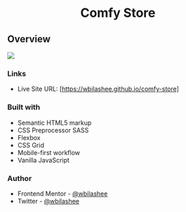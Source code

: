 <h1 align="center">Comfy Store</h1>

## Overview

![](https://res.cloudinary.com/dhhvnduts/image/upload/v1666959839/comfy-store_wjquen.png)

### Links

- Live Site URL: [https://wbilashee.github.io/comfy-store]

### Built with

- Semantic HTML5 markup
- CSS Preprocessor SASS
- Flexbox
- CSS Grid
- Mobile-first workflow
- Vanilla JavaScript

### Author

- Frontend Mentor - [@wbilashee](https://www.frontendmentor.io/profile/wbilashee)
- Twitter - [@wbilashee](https://www.twitter.com/wbilashee)